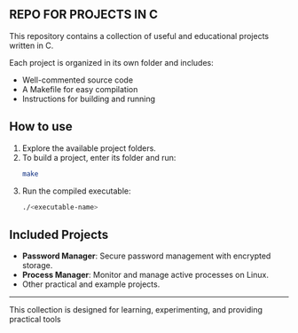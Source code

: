 ## REPO FOR PROJECTS IN C
This repository contains a collection of useful and educational projects written in C.

Each project is organized in its own folder and includes:
- Well-commented source code
- A Makefile for easy compilation
- Instructions for building and running

## How to use

1. Explore the available project folders.
2. To build a project, enter its folder and run:
   ```sh
   make
   ```
3. Run the compiled executable:
   ```sh
   ./<executable-name>
   ```

## Included Projects

- **Password Manager**: Secure password management with encrypted storage.
- **Process Manager**: Monitor and manage active processes on Linux.
- Other practical and example projects.

---

This collection is designed for learning, experimenting, and providing practical tools
